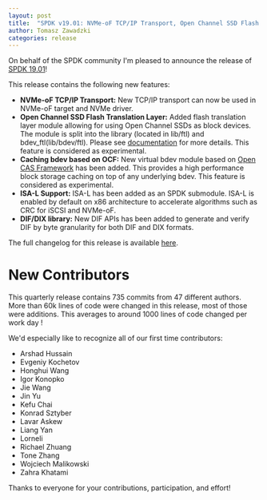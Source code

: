 ```yaml
---
layout: post
title:  "SPDK v19.01: NVMe-oF TCP/IP Transport, Open Channel SSD Flash Translation Layer, Caching bdev based on OCF, ISA-L Support, DIF/DIX library"
author: Tomasz Zawadzki
categories: release
---
```


On behalf of the SPDK community I'm pleased to announce the release of [SPDK 19.01](https://github.com/spdk/spdk/releases/tag/v19.01)!

This release contains the following new features:

- **NVMe-oF TCP/IP Transport:** New TCP/IP transport can now be used in NVMe-oF target and NVMe driver.
- **Open Channel SSD Flash Translation Layer:** Added flash translation layer module allowing for using Open Channel SSDs as block devices. The module is split into the library (located in lib/ftl) and bdev_ftl(lib/bdev/ftl). Please see [documentation](https://spdk.io/doc/ftl.html) for more details. This feature is considered as experimental.
- **Caching bdev based on OCF:** New virtual bdev module based on [Open CAS Framework](https://open-cas.github.io/) has been added. This provides a high performance block storage caching on top of any underlying bdev. This feature is considered as experimental.
- **ISA-L Support:** ISA-L has been added as an SPDK submodule. ISA-L is enabled by default on x86 architecture to accelerate algorithms such as CRC for iSCSI and NVMe-oF.
- **DIF/DIX library:** New DIF APIs has been added to generate and verify DIF by byte granularity for both DIF and DIX formats.

The full changelog for this release is available [here](https://github.com/spdk/spdk/releases/tag/v19.01).

# New Contributors

This quarterly release contains 735 commits from 47 different authors. More than 60k lines of code were changed in this release, most of those were additions. This averages to around 1000 lines of code changed per work day !

We'd especially like to recognize all of our first time contributors:

- Arshad Hussain
- Evgeniy Kochetov
- Honghui Wang
- Igor Konopko
- Jie Wang
- Jin Yu
- Kefu Chai
- Konrad Sztyber
- Lavar Askew
- Liang Yan
- Lorneli
- Richael Zhuang
- Tone Zhang
- Wojciech Malikowski
- Zahra Khatami

Thanks to everyone for your contributions, participation, and effort!
